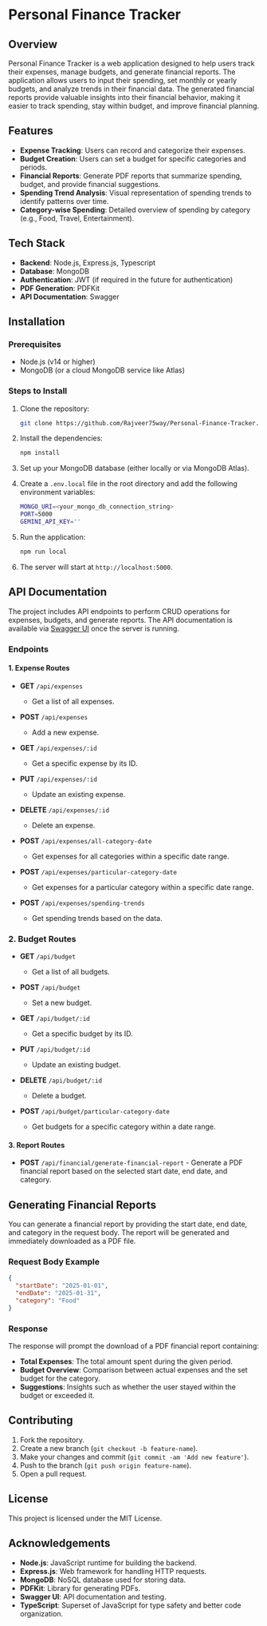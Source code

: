 
# Personal Finance Tracker

## Overview

Personal Finance Tracker is a web application designed to help users track their expenses, manage budgets, and generate financial reports. The application allows users to input their spending, set monthly or yearly budgets, and analyze trends in their financial data. The generated financial reports provide valuable insights into their financial behavior, making it easier to track spending, stay within budget, and improve financial planning.

## Features

- **Expense Tracking**: Users can record and categorize their expenses.
- **Budget Creation**: Users can set a budget for specific categories and periods.
- **Financial Reports**: Generate PDF reports that summarize spending, budget, and provide financial suggestions.
- **Spending Trend Analysis**: Visual representation of spending trends to identify patterns over time.
- **Category-wise Spending**: Detailed overview of spending by category (e.g., Food, Travel, Entertainment).

## Tech Stack

- **Backend**: Node.js, Express.js, Typescript
- **Database**: MongoDB
- **Authentication**: JWT (if required in the future for authentication)
- **PDF Generation**: PDFKit
- **API Documentation**: Swagger

## Installation

### Prerequisites

- Node.js (v14 or higher)
- MongoDB (or a cloud MongoDB service like Atlas)

### Steps to Install

1. Clone the repository:

   ```bash
   git clone https://github.com/Rajveer75way/Personal-Finance-Tracker.git
   ```



2. Install the dependencies:

   ```bash
   npm install
   ```

3. Set up your MongoDB database (either locally or via MongoDB Atlas).

4. Create a `.env.local` file in the root directory and add the following environment variables:

   ```bash
   MONGO_URI=<your_mongo_db_connection_string>
   PORT=5000
   GEMINI_API_KEY=''
   ```

6. Run the application:

   ```bash
   npm run local
   ```

7. The server will start at `http://localhost:5000`.

## API Documentation

The project includes API endpoints to perform CRUD operations for expenses, budgets, and generate reports. The API documentation is available via [Swagger UI](http://localhost:5000/docs) once the server is running.

### Endpoints

#### 1. Expense Routes

- **GET** `/api/expenses`  
  - Get a list of all expenses.

- **POST** `/api/expenses`  
  - Add a new expense.

- **GET** `/api/expenses/:id`  
  - Get a specific expense by its ID.

- **PUT** `/api/expenses/:id`  
  - Update an existing expense.

- **DELETE** `/api/expenses/:id`  
  - Delete an expense.

- **POST** `/api/expenses/all-category-date`  
  - Get expenses for all categories within a specific date range.

- **POST** `/api/expenses/particular-category-date`  
  - Get expenses for a particular category within a specific date range.

- **POST** `/api/expenses/spending-trends`  
  - Get spending trends based on the data.

### 2. Budget Routes

- **GET** `/api/budget`  
  - Get a list of all budgets.

- **POST** `/api/budget`  
  - Set a new budget.

- **GET** `/api/budget/:id`  
  - Get a specific budget by its ID.

- **PUT** `/api/budget/:id`  
  - Update an existing budget.

- **DELETE** `/api/budget/:id`  
  - Delete a budget.

- **POST** `/api/budget/particular-category-date`  
  - Get budgets for a specific category within a date range.

#### 3. Report Routes

- **POST** `/api/financial/generate-financial-report` - Generate a PDF financial report based on the selected start date, end date, and category.

## Generating Financial Reports

You can generate a financial report by providing the start date, end date, and category in the request body. The report will be generated and immediately downloaded as a PDF file.

### Request Body Example

```json
{
  "startDate": "2025-01-01",
  "endDate": "2025-01-31",
  "category": "Food"
}
```

### Response

The response will prompt the download of a PDF financial report containing:

- **Total Expenses**: The total amount spent during the given period.
- **Budget Overview**: Comparison between actual expenses and the set budget for the category.
- **Suggestions**: Insights such as whether the user stayed within the budget or exceeded it.

## Contributing

1. Fork the repository.
2. Create a new branch (`git checkout -b feature-name`).
3. Make your changes and commit (`git commit -am 'Add new feature'`).
4. Push to the branch (`git push origin feature-name`).
5. Open a pull request.

## License

This project is licensed under the MIT License.

## Acknowledgements

- **Node.js**: JavaScript runtime for building the backend.
- **Express.js**: Web framework for handling HTTP requests.
- **MongoDB**: NoSQL database used for storing data.
- **PDFKit**: Library for generating PDFs.
- **Swagger UI**: API documentation and testing.
- **TypeScript**: Superset of JavaScript for type safety and better code organization.
